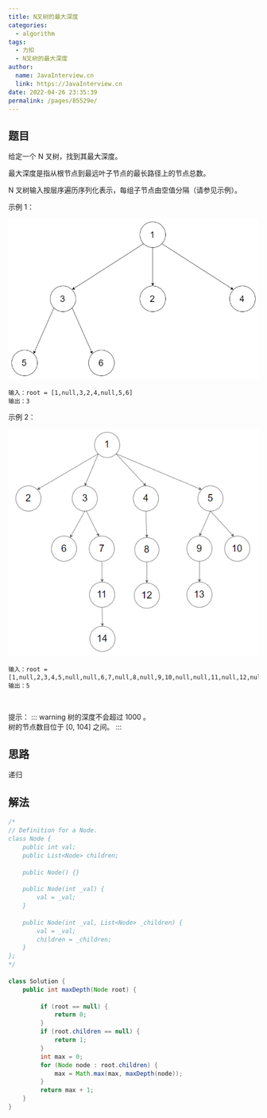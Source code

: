 ```yaml
---
title: N叉树的最大深度
categories: 
  - algorithm
tags: 
  - 力扣
  - N叉树的最大深度
author: 
  name: JavaInterview.cn
  link: https://JavaInterview.cn
date: 2022-04-26 23:35:39
permalink: /pages/85529e/
---
```



## 题目
给定一个 N 叉树，找到其最大深度。

最大深度是指从根节点到最远叶子节点的最长路径上的节点总数。

N 叉树输入按层序遍历序列化表示，每组子节点由空值分隔（请参见示例）。

示例 1：

![](../../../media/pictures/leetcode/narytreeexample.png)


    输入：root = [1,null,3,2,4,null,5,6]
    输出：3
示例 2：

![](../../../media/pictures/leetcode/sample_4_964.png)


    输入：root = [1,null,2,3,4,5,null,null,6,7,null,8,null,9,10,null,null,11,null,12,null,13,null,null,14]
    输出：5
 

提示：
::: warning
树的深度不会超过 1000 。\
树的节点数目位于 [0, 104] 之间。
:::

## 思路
递归

## 解法
```java
/*
// Definition for a Node.
class Node {
    public int val;
    public List<Node> children;

    public Node() {}

    public Node(int _val) {
        val = _val;
    }

    public Node(int _val, List<Node> _children) {
        val = _val;
        children = _children;
    }
};
*/

class Solution {
    public int maxDepth(Node root) {
          
         if (root == null) {
             return 0;
         }
         if (root.children == null) {
             return 1;
         }
         int max = 0;
         for (Node node : root.children) {
             max = Math.max(max, maxDepth(node));
         }
         return max + 1;   
    }
}
```